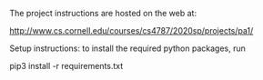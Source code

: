 The project instructions are hosted on the web at:

http://www.cs.cornell.edu/courses/cs4787/2020sp/projects/pa1/

Setup instructions: to install the required python packages, run

pip3 install -r requirements.txt
